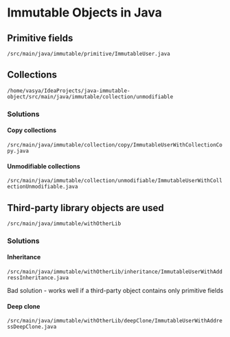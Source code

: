 # Immutable Objects in Java

## Primitive fields

`/src/main/java/immutable/primitive/ImmutableUser.java`

## Collections

`/home/vasya/IdeaProjects/java-immutable-object/src/main/java/immutable/collection/unmodifiable`

### Solutions

#### Copy collections

`/src/main/java/immutable/collection/copy/ImmutableUserWithCollectionCopy.java`

#### Unmodifiable collections

`/src/main/java/immutable/collection/unmodifiable/ImmutableUserWithCollectionUnmodifiable.java`

## Third-party library objects are used

`/src/main/java/immutable/withOtherLib`

### Solutions

#### Inheritance

`/src/main/java/immutable/withOtherLib/inheritance/ImmutableUserWithAddressInheritance.java`

Bad solution - works well if a third-party object contains only primitive fields

#### Deep clone

`/src/main/java/immutable/withOtherLib/deepClone/ImmutableUserWithAddressDeepClone.java`